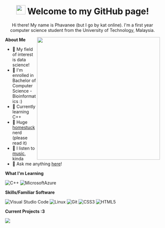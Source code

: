 <h1 align = "center">
  <img src="https://media.giphy.com/media/Jo75g5HXkwpESvld1E/giphy.gif" width="30" height="30" frameBorder="0"/>
  Welcome to my GitHub page!
</h1>

<p align="center"> Hi there! My name is Phavanee (but I go by kat online). I'm a first year computer science student from the University of Technology, Malaysia. </p>

<img align="right" src="https://i.pinimg.com/564x/c4/cd/3e/c4cd3ed866353502f1918ad4933a7cfb.jpg" height="400"/>

**About Me**  
- 👀 My field of interest is data science!
- 🧬 I'm enrolled in Bachelor of Computer Science - Bioinformatics :)
- 🌱 Currently learning C++
- 📔 Huge <a href="https://www.homestuck.com/story">homestuck</a> nerd (please read it)
- 🎸 I listen to <a href="https://www.last.fm/user/katriya0972">music</a>, kinda
- 🐳 Ask me anything <a href = "https://halfanowl.tumblr.com/ask">here</a>!




**What I'm Learning**    

![C++](https://img.shields.io/badge/C++-00599C?logo=cplusplus&logoColor=white&style=for-the-badge)
![MicrosoftAzure](https://img.shields.io/badge/Azure-blue?style=for-the-badge&logo=microsoftazure)    

    


**Skills/Familiar Software**    

![Visual Studio Code](https://img.shields.io/badge/VSCode-007ACC?logo=visualstudiocode&logoColor=white&style=for-the-badge)
![Linux](https://img.shields.io/badge/Linux-FCC624?logo=Linux&logoColor=black&style=for-the-badge)
![Git](https://img.shields.io/badge/Git-white?style=for-the-badge&logo=git)
![CSS3](https://img.shields.io/badge/CSS3-1572B6?style=for-the-badge&logo=css3&logoColor=white)
![HTML5](https://img.shields.io/badge/HTML5-E34F26?style=for-the-badge&logo=html5&logoColor=white)   

   


**Current Projects :3**     

<a href="https://github.com/phavanee/backtracking-algo">
  <img align="center" src="https://github-readme-stats.vercel.app/api/pin/?username=phavanee&repo=backtracking-algo&theme=transparent">
</a>
  
<!---
phavanee/phavanee is a ✨ special ✨ repository because its `README.md` (this file) appears on your GitHub profile.
You can click the Preview link to take a look at your changes.
--->
